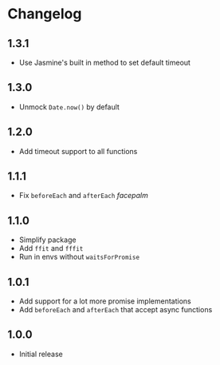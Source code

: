 # Changelog

## 1.3.1

- Use Jasmine's built in method to set default timeout

## 1.3.0

- Unmock `Date.now()` by default

## 1.2.0

- Add timeout support to all functions

## 1.1.1

- Fix `beforeEach` and `afterEach` *facepalm*

## 1.1.0

- Simplify package
- Add `ffit` and `fffit`
- Run in envs without `waitsForPromise`

## 1.0.1

- Add support for a lot more promise implementations
- Add `beforeEach` and `afterEach` that accept async functions

## 1.0.0

- Initial release

